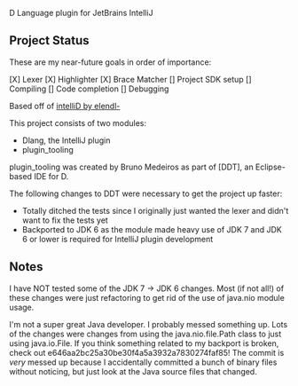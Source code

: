 D Language plugin for JetBrains IntelliJ

## Project Status

These are my near-future goals in order of importance:

[X] Lexer
[X] Highlighter
[X] Brace Matcher
[] Project SDK setup
[] Compiling
[] Code completion
[] Debugging

Based off of [intelliD by elendl-](https://github.com/elendel-/intelliD)

This project consists of two modules:

- Dlang, the IntelliJ plugin
- plugin_tooling

plugin_tooling was created by Bruno Medeiros as part of [DDT], an Eclipse-based IDE for D.

The following changes to DDT were necessary to get the project up faster:

- Totally ditched the tests since I originally just wanted the lexer and didn't want to fix the tests yet
- Backported to JDK 6 as the module made heavy use of JDK 7 and JDK 6 or lower is required for IntelliJ
 plugin development


## Notes
 I have NOT tested some of the JDK 7 -> JDK 6 changes. Most (if not all!) of these changes were just refactoring
 to get rid of the use of java.nio module usage.

 I'm not a super great Java developer. I probably messed something up. Lots of the changes were
 changes from using the java.nio.file.Path class to just using java.io.File. If you think something
 related to my backport is broken, check out e646aa2bc25a30be30f4a5a3932a7830274faf85! The commit
 is *very* messed up because I accidentally committed a bunch of binary files without noticing, but
 just look at the Java source files that changed.
